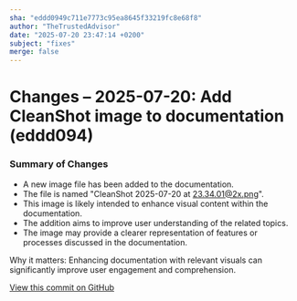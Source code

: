 ```yaml
---
sha: "eddd0949c711e7773c95ea8645f33219fc8e68f8"
author: "TheTrustedAdvisor"
date: "2025-07-20 23:47:14 +0200"
subject: "fixes"
merge: false
---
```


# Changes – 2025-07-20: Add CleanShot image to documentation (eddd094)

### Summary of Changes

- A new image file has been added to the documentation.
- The file is named "CleanShot 2025-07-20 at 23.34.01@2x.png".
- This image is likely intended to enhance visual content within the documentation.
- The addition aims to improve user understanding of the related topics.
- The image may provide a clearer representation of features or processes discussed in the documentation.

Why it matters: Enhancing documentation with relevant visuals can significantly improve user engagement and comprehension.

[View this commit on GitHub](https://github.com/TheTrustedAdvisor/FabricAdoptionFramework/commit/eddd0949c711e7773c95ea8645f33219fc8e68f8)
